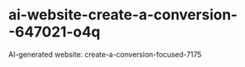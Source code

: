 # ai-website-create-a-conversion--647021-o4q
AI-generated website: create-a-conversion-focused-7175
